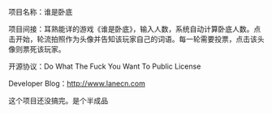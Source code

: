项目名称：谁是卧底

项目间接：耳熟能详的游戏《谁是卧底》，输入人数，系统自动计算卧底人数。点击开始，轮流拍照作为头像并告知该玩家自己的词语。每一轮需要投票，点击该头像则票死该玩家。

开源协议：Do What The Fuck You Want To Public License

Developer Blog：http://www.lanecn.com


这个项目还没搞完。是个半成品
